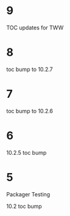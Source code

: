 # 9

TOC updates for TWW

# 8

toc bump to 10.2.7

# 7

toc bump to 10.2.6

# 6

10.2.5 toc bump

# 5

Packager Testing

10.2 toc bump